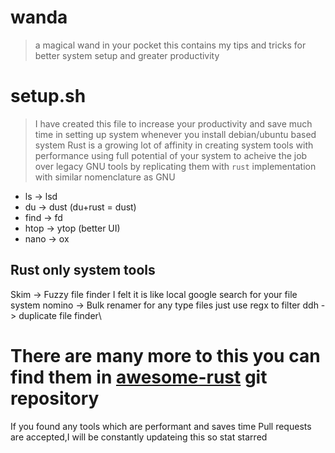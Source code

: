 # wanda
> a magical wand in your pocket
this contains my tips and tricks for better system setup and greater productivity
# setup.sh
> I have created this file to increase your productivity and save much time in setting up system whenever you install debian/ubuntu based system
> Rust is a growing lot of affinity in creating system tools with performance using full potential of your system to acheive the job over legacy GNU tools by replicating them with `rust` implementation with similar nomenclature as GNU
* ls -> lsd
* du -> dust (du+rust = dust)
* find -> fd
* htop -> ytop (better UI)
* nano -> ox
<h2>Rust only system tools</h2>
Skim -> Fuzzy file finder I felt it is like local google search for your file system
nomino -> Bulk renamer for any type files just use regx to filter
ddh -> duplicate file finder\

# There are many more to this you can find them in [awesome-rust](https://github.com/rust-unofficial/awesome-rust#system-tools) git repository


If you found any tools which are performant and saves time Pull requests are accepted,I will be constantly updateing this so stat starred

